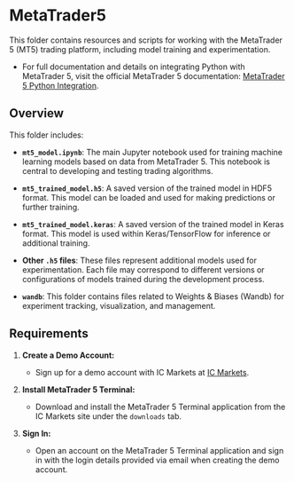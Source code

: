 # __MetaTrader5__

This folder contains resources and scripts for working with the MetaTrader 5 (MT5) trading platform, including model training and experimentation.

- For full documentation and details on integrating Python with MetaTrader 5, visit the official MetaTrader 5 documentation: [MetaTrader 5 Python Integration](https://www.mql5.com/en/docs/integration/python_metatrader5).


## Overview

This folder includes:

- **`mt5_model.ipynb`**: The main Jupyter notebook used for training machine learning models based on data from MetaTrader 5. This notebook is central to developing and testing trading algorithms.

- **`mt5_trained_model.h5`**: A saved version of the trained model in HDF5 format. This model can be loaded and used for making predictions or further training.

- **`mt5_trained_model.keras`**: A saved version of the trained model in Keras format. This model is used within Keras/TensorFlow for inference or additional training.

- **Other `.h5` files**: These files represent additional models used for experimentation. Each file may correspond to different versions or configurations of models trained during the development process.

- **`wandb`**: This folder contains files related to Weights & Biases (Wandb) for experiment tracking, visualization, and management.


## Requirements

1. **Create a Demo Account:**
   - Sign up for a demo account with IC Markets at [IC Markets](https://secure.icmarkets.com).

2. **Install MetaTrader 5 Terminal:**
   - Download and install the MetaTrader 5 Terminal application from the IC Markets site under the `downloads` tab.

3. **Sign In:**
   - Open an account on the MetaTrader 5 Terminal application and sign in with the login details provided via email when creating the demo account.




